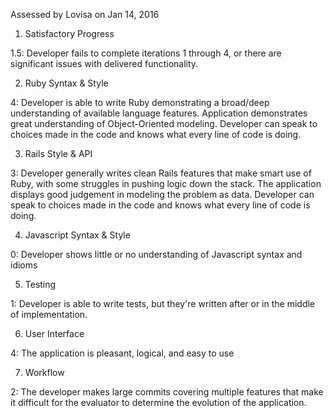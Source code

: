 Assessed by Lovisa on Jan 14, 2016

1. Satisfactory Progress

1.5: Developer fails to complete iterations 1 through 4, or there are significant issues with delivered functionality.

2. Ruby Syntax & Style

4: Developer is able to write Ruby demonstrating a broad/deep understanding of available language features. Application demonstrates great understanding of Object-Oriented modeling. Developer can speak to choices made in the code and knows what every line of code is doing.

3. Rails Style & API

3: Developer generally writes clean Rails features that make smart use of Ruby, with some struggles in pushing logic down the stack. The application displays good judgement in modeling the problem as data. Developer can speak to choices made in the code and knows what every line of code is doing.

4. Javascript Syntax & Style

0: Developer shows little or no understanding of Javascript syntax and idioms

5. Testing

1: Developer is able to write tests, but they're written after or in the middle of implementation.

6. User Interface

4: The application is pleasant, logical, and easy to use

7. Workflow

2: The developer makes large commits covering multiple features that make it difficult for the evaluator to determine the evolution of the application.

